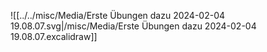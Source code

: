 ![[../../misc/Media/Erste Übungen dazu 2024-02-04 19.08.07.svg|/misc/Media/Erste Übungen dazu 2024-02-04 19.08.07.excalidraw]]

